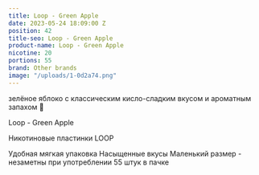 ```yaml
---
title: Loop - Green Apple
date: 2023-05-24 18:09:00 Z
position: 42
title-seo: Loop - Green Apple
product-name: Loop - Green Apple
nicotine: 20
portions: 55
brand: Other brands
image: "/uploads/1-0d2a74.png"
---
```


 зелёное яблоко с классическим кисло-сладким вкусом и ароматным запахом 🍏

Loop - Green Apple

Никотиновые пластинки LOOP

Удобная мягкая упаковка
Насыщенные вкусы
Маленький размер - незаметны при употреблении
55 штук в пачке